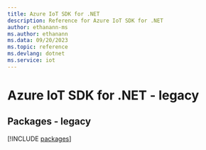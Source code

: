 ```yaml
---
title: Azure IoT SDK for .NET
description: Reference for Azure IoT SDK for .NET
author: ethanann-ms
ms.author: ethanann
ms.data: 09/20/2023
ms.topic: reference
ms.devlang: dotnet
ms.service: iot
---
```

# Azure IoT SDK for .NET - legacy
## Packages - legacy
[!INCLUDE [packages](iot-index.md)]
